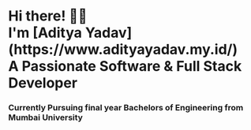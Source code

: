   <!-- Hi there! Feel free to make this your own but don't use my data --> 
<h1>Hi there! 👋😄<br>I'm [Aditya Yadav](https://www.adityayadav.my.id/)<br>A Passionate Software & Full Stack Developer</h1>
<h3>Currently Pursuing final year Bachelors of Engineering from Mumbai University</h3>


